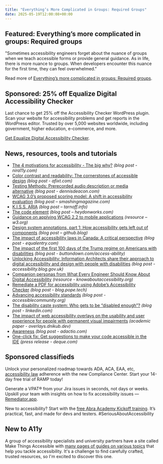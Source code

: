 ```yaml
---
title: "Everything’s More Complicated in Groups: Required Groups"
date: 2025-05-19T12:00:08+00:00
---
```


## Featured: Everything’s more complicated in groups: Required groups

"Sometimes accessibility engineers forget about the nuance of groups when we teach accessible forms or provide general guidance. As in life, there is more nuance to groups. When developers encounter this nuance for the first time, they can feel overwhelmed."

Read more of [Everything’s more complicated in groups: Required groups](https://www.tpgi.com/everythings-more-complicated-in-groups-required-groups/).

## Sponsored: 25% off Equalize Digital Accessibility Checker

Last chance to get 25% off the Accessibility Checker WordPress plugin. Scan your website for accessibility problems and get reports in the WordPress editor. Trusted by over 5,000 websites worldwide, including government, higher education, e-commerce, and more.

[Get Equalize Digital Accessibility Checker](https://equalizedigital.com/accessibility-checker/?utm_source=a11yweekly&utm_medium=sponsored).

## News, resources, tools and tutorials

- [The 4 motivations for accessibility - The big why?](https://www.nira11y.com/post/the-4-motivations-for-accessibility-the-big-why) *(blog post - nira11y.com)*
- [Color contrast and readability: The cornerstones of accessible design](https://afixt.com/color-contrast-and-readability-the-cornerstones-of-accessible-design/) *(blog post - afixt.com)*
- [Testing Methods: Prerecorded audio description or media alternative](https://www.dennisdeacon.com/web/accessibility/testing-methods-prerecorded-audio-description-or-media-alternative/) *(blog post - dennisdeacon.com)*
- [WCAG 3.0’s proposed scoring model: A shift in accessibility evaluation](https://www.smashingmagazine.com/2025/05/wcag-3-proposed-scoring-model-shift-accessibility-evaluation/) *(blog post – smashingmagazine.com)*
- [K.I.S.S. ARIA](https://tarnoff.info/2025/05/05/k-i-s-s-aria/) *(blog post – tarnoff.info)*
- [The code element](https://heydonworks.com/article/the-code-element/) *(blog post – heydonworks.com)*
- [Guidance on applying WCAG 2.2 to mobile applications](https://www.w3.org/TR/wcag2mobile-22/) *(resource – w3.org)*
- [Design system annotations, part 1: How accessibility gets left out of components](https://github.blog/engineering/user-experience/design-system-annotations-part-1-how-accessibility-gets-left-out-of-components/) *(blog post – github.blog)*
- [The impact of accessibility laws in Canada: A critical perspective](https://equalentry.com/accessibility-laws-impact-canada/) *(blog post - equalentry.com)*
- [The impact of the first 100 days of the Trump regime on Americans with disabilities](https://buttondown.com/access-ability/archive/the-impact-of-the-first-100-days-of-the-trump/) *(blog post - buttondown.com/access-ability)*
- [Unlocking Accessibility: Information Architects share their approach to digital accessibility and design with people with disabilities](https://accessibility.blog.gov.uk/2025/05/09/unlocking-accessibility-information-architects-share-their-approach-to-digital-accessibility-and-design-with-people-with-disabilities/) *(blog post - accessibility.blog.gov.uk)*
- [Companion personas from What Every Engineer Should Know About Digital Accessibility](https://knowaboutaccessibility.org/category/resources/) *(resource - knowaboutaccessibility.org)*
- [Remediate a PDF for accessibility using Adobe’s Accessibility Checker](https://blog.pope.tech/2025/04/30/remediate-a-pdf-for-accessibility-using-adobes-accessibility-checker/) *(blog post - blog.pope.tech)*
- [Advancing accessibility standards](https://accessiblecommunity.org/blog/advancing-a11y-standards/) *(blog post - accessiblecommunity.org)*
- [The disability caste system: Who gets to be “disabled enough”?](https://www.linkedin.com/pulse/disability-caste-system-who-gets-disabled-enough-harkness--xr54c) *(blog post - linkedin.com)*
- [The impact of web accessibility overlays on the usability and user experience for people with permanent visual impairments](https://overlays.dnikub.dev) *(academic paper - overlays.dnikub.dev)*
- [Awareness](https://adactio.com/journal/21911) *(blog post - adactio.com)*
- [One-click fix: Get suggestions to make your code accessible in the IDE](https://www.deque.com/blog/one-click-fix-get-suggestions-to-make-your-code-accessible-in-the-ide/) *(press release - deque.com)*

## Sponsored classifieds

Unlock your personalized roadmap towards ADA, ACA, EAA, etc, [accessibility law](https://accessibleweb.com/pricing/?utm_source=a11y_weekly&utm_medium=ad&utm_campaign=a11y_top_ad) adherence with the new Compliance Center. Start your 14-day free trial of RAMP today!

Generate a VPAT® from your Jira issues in seconds, not days or weeks. Upskill your team with insights on how to fix accessibility issues — [Remediator.app](https://remediator.app).

New to accessibility? Start with the [free Abra Academy Kickoff training](http://abra.id/a11yacademy). It’s practical, fast, and made for devs and testers. #SeriousAboutAccessibility

## New to A11y

A group of accessibility specialists and university partners have a site called Make Things Accessible with [many pages of guides on various topics](https://www.makethingsaccessible.com/guides/) that help you tackle accessibility. It's a challenge to find carefully crafted, trusted resources, so I'm excited to discover this one.
